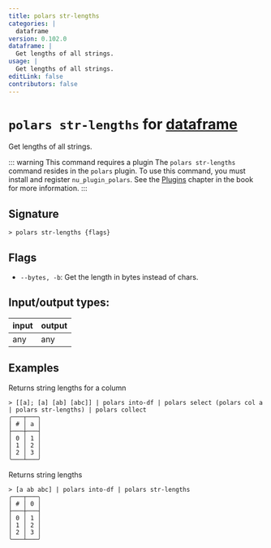 ```yaml
---
title: polars str-lengths
categories: |
  dataframe
version: 0.102.0
dataframe: |
  Get lengths of all strings.
usage: |
  Get lengths of all strings.
editLink: false
contributors: false
---
```

<!-- This file is automatically generated. Please edit the command in https://github.com/nushell/nushell instead. -->

# `polars str-lengths` for [dataframe](/commands/categories/dataframe.md)

<div class='command-title'>Get lengths of all strings.</div>

::: warning This command requires a plugin
The `polars str-lengths` command resides in the `polars` plugin.
To use this command, you must install and register `nu_plugin_polars`.
See the [Plugins](/book/plugins.html) chapter in the book for more information.
:::


## Signature

```> polars str-lengths {flags} ```

## Flags

 -  `--bytes, -b`: Get the length in bytes instead of chars.


## Input/output types:

| input | output |
| ----- | ------ |
| any   | any    |

## Examples

Returns string lengths for a column
```nu
> [[a]; [a] [ab] [abc]] | polars into-df | polars select (polars col a | polars str-lengths) | polars collect
╭───┬───╮
│ # │ a │
├───┼───┤
│ 0 │ 1 │
│ 1 │ 2 │
│ 2 │ 3 │
╰───┴───╯

```

Returns string lengths
```nu
> [a ab abc] | polars into-df | polars str-lengths
╭───┬───╮
│ # │ 0 │
├───┼───┤
│ 0 │ 1 │
│ 1 │ 2 │
│ 2 │ 3 │
╰───┴───╯

```
